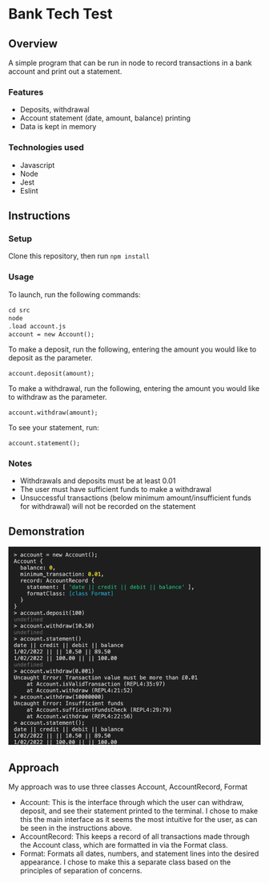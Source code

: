 # Bank Tech Test

## Overview

A simple program that can be run in node to record transactions in a bank account and print out a statement.

### Features

* Deposits, withdrawal
* Account statement (date, amount, balance) printing
* Data is kept in memory

### Technologies used
* Javascript
* Node
* Jest
* Eslint

## Instructions

### Setup
Clone this repository, then run `npm install`

### Usage
To launch, run the following commands:
```
cd src
node
.load account.js
account = new Account();
```

To make a deposit, run the following, entering the amount you would like to deposit as the parameter.
```
account.deposit(amount);
```

To make a withdrawal, run the following, entering the amount you would like to withdraw as the parameter.
```
account.withdraw(amount);
```

To see your statement, run:
```
account.statement();
```

### Notes
* Withdrawals and deposits must be at least 0.01
* The user must have sufficient funds to make a withdrawal
* Unsuccessful transactions (below minimum amount/insufficient funds for withdrawal) will not be recorded on the statement

## Demonstration
![Screenshot of programme](https://github.com/kim-morgan/bank-tech-test/blob/main/images/screenshot-bank-test.png?raw=true)

## Approach

My approach was to use three classes Account, AccountRecord, Format
* Account: This is the interface through which the user can withdraw, deposit, and see their statement printed to the terminal. I chose to make this the main interface as it seems the most intuitive for the user, as can be seen in the instructions above.
* AccountRecord: This keeps a record of all transactions made through the Account class, which are formatted in via the Format class.
* Format: Formats all dates, numbers, and statement lines into the desired appearance. I chose to make this a separate class based on the principles of separation of concerns.